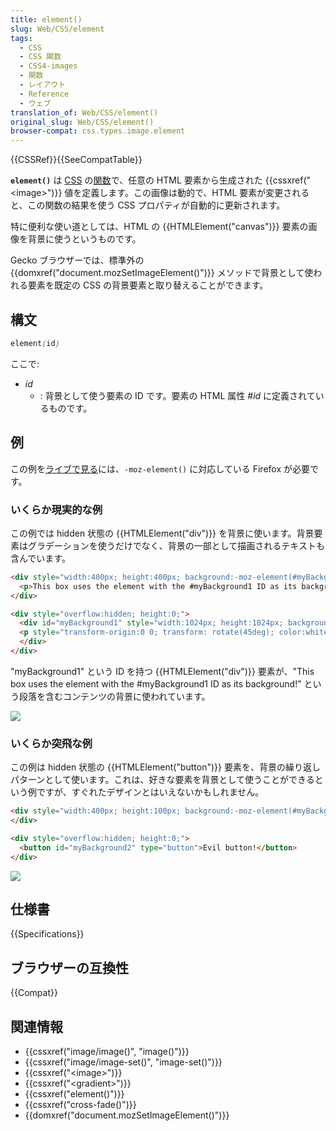 ```yaml
---
title: element()
slug: Web/CSS/element
tags:
  - CSS
  - CSS 関数
  - CSS4-images
  - 関数
  - レイアウト
  - Reference
  - ウェブ
translation_of: Web/CSS/element()
original_slug: Web/CSS/element()
browser-compat: css.types.image.element
---
```

{{CSSRef}}{{SeeCompatTable}}

**`element()`** は [CSS](/ja/docs/Web/CSS) の[関数](/ja/docs/Web/CSS/CSS_Functions)で、任意の HTML 要素から生成された {{cssxref("&lt;image&gt;")}} 値を定義します。この画像は動的で、HTML 要素が変更されると、この関数の結果を使う CSS プロパティが自動的に更新されます。

特に便利な使い道としては、HTML の {{HTMLElement("canvas")}} 要素の画像を背景に使うというものです。

Gecko ブラウザーでは、標準外の {{domxref("document.mozSetImageElement()")}} メソッドで背景として使われる要素を既定の CSS の背景要素と取り替えることができます。

## 構文

```css
element(id)
```

ここで:

- _id_
  - : 背景として使う要素の ID です。要素の HTML 属性 #_id_ に定義されているものです。

## 例

この例を[ライブで見る](https://media.prod.mdn.mozit.cloud/samples/cssref/moz-element.html)には、`-moz-element()` に対応している Firefox が必要です。

<h3 id="A_somewhat_realistic_example">いくらか現実的な例</h3>

この例では hidden 状態の {{HTMLElement("div")}} を背景に使います。背景要素はグラデーションを使うだけでなく、背景の一部として描画されるテキストも含んでいます。

```html
<div style="width:400px; height:400px; background:-moz-element(#myBackground1) no-repeat;">
  <p>This box uses the element with the #myBackground1 ID as its background!</p>
</div>

<div style="overflow:hidden; height:0;">
  <div id="myBackground1" style="width:1024px; height:1024px; background-image: linear-gradient(to right, red, orange, yellow, white);">
  <p style="transform-origin:0 0; transform: rotate(45deg); color:white;">This text is part of the background. Cool, huh?</p>
  </div>
</div>
```

"myBackground1" という ID を持つ {{HTMLElement("div")}} 要素が、"This box uses the element with the #myBackground1 ID as its background!" という段落を含むコンテンツの背景に使われています。

![](example1.png)

<h3 id="A_somewhat_more_bizarre_example">いくらか突飛な例</h3>

この例は hidden 状態の {{HTMLElement("button")}} 要素を、背景の繰り返しパターンとして使います。これは、好きな要素を背景として使うことができるという例ですが、すぐれたデザインとはいえないかもしれません。

```html
<div style="width:400px; height:100px; background:-moz-element(#myBackground2);">
</div>

<div style="overflow:hidden; height:0;">
  <button id="myBackground2" type="button">Evil button!</button>
</div>
```

![](example2.png)

## 仕様書

{{Specifications}}

## ブラウザーの互換性

{{Compat}}

## 関連情報

- {{cssxref("image/image()", "image()")}}
- {{cssxref("image/image-set()", "image-set()")}}
- {{cssxref("&lt;image&gt;")}}
- {{cssxref("&lt;gradient&gt;")}}
- {{cssxref("element()")}}
- {{cssxref("cross-fade()")}}
- {{domxref("document.mozSetImageElement()")}}
